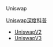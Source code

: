 Uniswap

[Uniswap深度科普](https://zhuanlan.zhihu.com/p/380749685)

- [UniswapV2](./UniswapV2.md)
- [UniswapV3](./UniswapV3.md)



